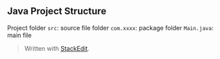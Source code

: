 
## Java Project Structure

Project folder
`src`: source file folder
`com.xxxx`: package folder
`Main.java`: main file



> Written with [StackEdit](https://stackedit.io/).
<!--stackedit_data:
eyJoaXN0b3J5IjpbLTIwNDk5NzgyODddfQ==
-->